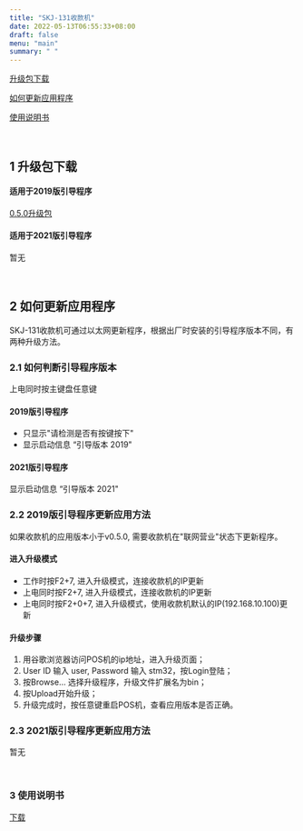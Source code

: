 ```yaml
---
title: "SKJ-131收款机"
date: 2022-05-13T06:55:33+08:00
draft: false
menu: "main"
summary: " "
---
```

[升级包下载](#1-升级包下载)

[如何更新应用程序](#2-如何更新应用程序)

[使用说明书](#3-使用说明书)

&nbsp;

## 1 升级包下载

#### 适用于2019版引导程序
[0.5.0升级包](https://pan.baidu.com/s/1YerZxbV4goAxOzzZ9TSNyw?pwd=tjj3)

#### 适用于2021版引导程序
暂无

&nbsp;

## 2 如何更新应用程序
SKJ-131收款机可通过以太网更新程序，根据出厂时安装的引导程序版本不同，有两种升级方法。

### 2.1 如何判断引导程序版本
 上电同时按主键盘任意键

#### 2019版引导程序
 * 只显示"请检测是否有按键按下"
 * 显示启动信息 “引导版本 2019"

#### 2021版引导程序
 显示启动信息 “引导版本 2021"

### 2.2 2019版引导程序更新应用方法

如果收款机的应用版本小于v0.5.0, 需要收款机在"联网营业"状态下更新程序。

#### 进入升级模式
 * 工作时按F2+7, 进入升级模式，连接收款机的IP更新
 * 上电同时按F2+7, 进入升级模式，连接收款机的IP更新
 * 上电同时按F2+0+7, 进入升级模式，使用收款机默认的IP(192.168.10.100)更新

#### 升级步骤
  1. 用谷歌浏览器访问POS机的ip地址，进入升级页面；
  2. User ID 输入 user,  Password 输入 stm32，按Login登陆；
  3. 按Browse… 选择升级程序，升级文件扩展名为bin；
  4. 按Upload开始升级；
  5. 升级完成时，按任意键重启POS机，查看应用版本是否正确。

### 2.3 2021版引导程序更新应用方法
暂无

&nbsp;

### 3 使用说明书

[下载](https://pan.baidu.com/s/15SsUmc38hGwbQrpN0cF9pg?pwd=xqnr)
